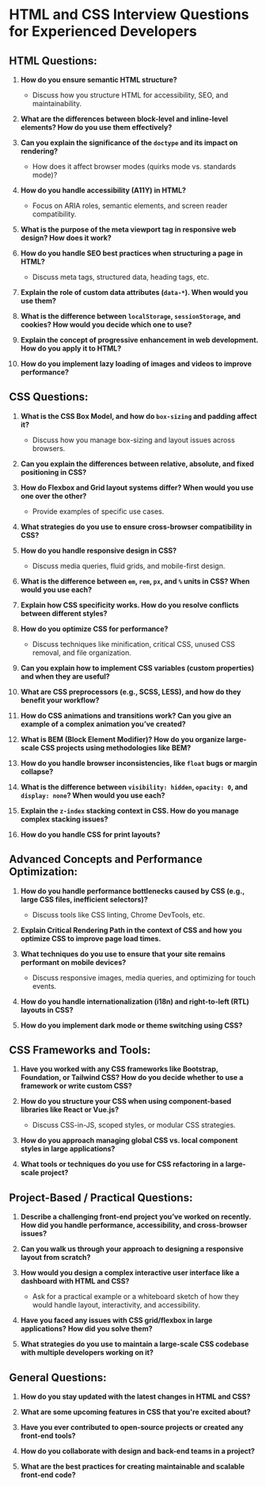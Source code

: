 
# HTML and CSS Interview Questions for Experienced Developers

## HTML Questions:

1. **How do you ensure semantic HTML structure?**
   - Discuss how you structure HTML for accessibility, SEO, and maintainability.

2. **What are the differences between block-level and inline-level elements? How do you use them effectively?**

3. **Can you explain the significance of the `doctype` and its impact on rendering?**
   - How does it affect browser modes (quirks mode vs. standards mode)?

4. **How do you handle accessibility (A11Y) in HTML?**
   - Focus on ARIA roles, semantic elements, and screen reader compatibility.

5. **What is the purpose of the meta viewport tag in responsive web design? How does it work?**

6. **How do you handle SEO best practices when structuring a page in HTML?**
   - Discuss meta tags, structured data, heading tags, etc.

7. **Explain the role of custom data attributes (`data-*`). When would you use them?**

8. **What is the difference between `localStorage`, `sessionStorage`, and cookies? How would you decide which one to use?**

9. **Explain the concept of progressive enhancement in web development. How do you apply it to HTML?**

10. **How do you implement lazy loading of images and videos to improve performance?**

## CSS Questions:

1. **What is the CSS Box Model, and how do `box-sizing` and padding affect it?**
   - Discuss how you manage box-sizing and layout issues across browsers.

2. **Can you explain the differences between relative, absolute, and fixed positioning in CSS?**

3. **How do Flexbox and Grid layout systems differ? When would you use one over the other?**
   - Provide examples of specific use cases.

4. **What strategies do you use to ensure cross-browser compatibility in CSS?**

5. **How do you handle responsive design in CSS?**
   - Discuss media queries, fluid grids, and mobile-first design.

6. **What is the difference between `em`, `rem`, `px`, and `%` units in CSS? When would you use each?**

7. **Explain how CSS specificity works. How do you resolve conflicts between different styles?**

8. **How do you optimize CSS for performance?**
   - Discuss techniques like minification, critical CSS, unused CSS removal, and file organization.

9. **Can you explain how to implement CSS variables (custom properties) and when they are useful?**

10. **What are CSS preprocessors (e.g., SCSS, LESS), and how do they benefit your workflow?**

11. **How do CSS animations and transitions work? Can you give an example of a complex animation you’ve created?**

12. **What is BEM (Block Element Modifier)? How do you organize large-scale CSS projects using methodologies like BEM?**

13. **How do you handle browser inconsistencies, like `float` bugs or margin collapse?**

14. **What is the difference between `visibility: hidden`, `opacity: 0`, and `display: none`? When would you use each?**

15. **Explain the `z-index` stacking context in CSS. How do you manage complex stacking issues?**

16. **How do you handle CSS for print layouts?**

## Advanced Concepts and Performance Optimization:

1. **How do you handle performance bottlenecks caused by CSS (e.g., large CSS files, inefficient selectors)?**
   - Discuss tools like CSS linting, Chrome DevTools, etc.

2. **Explain Critical Rendering Path in the context of CSS and how you optimize CSS to improve page load times.**

3. **What techniques do you use to ensure that your site remains performant on mobile devices?**
   - Discuss responsive images, media queries, and optimizing for touch events.

4. **How do you handle internationalization (i18n) and right-to-left (RTL) layouts in CSS?**

5. **How do you implement dark mode or theme switching using CSS?**

## CSS Frameworks and Tools:

1. **Have you worked with any CSS frameworks like Bootstrap, Foundation, or Tailwind CSS? How do you decide whether to use a framework or write custom CSS?**

2. **How do you structure your CSS when using component-based libraries like React or Vue.js?**
   - Discuss CSS-in-JS, scoped styles, or modular CSS strategies.

3. **How do you approach managing global CSS vs. local component styles in large applications?**

4. **What tools or techniques do you use for CSS refactoring in a large-scale project?**

## Project-Based / Practical Questions:

1. **Describe a challenging front-end project you’ve worked on recently. How did you handle performance, accessibility, and cross-browser issues?**

2. **Can you walk us through your approach to designing a responsive layout from scratch?**

3. **How would you design a complex interactive user interface like a dashboard with HTML and CSS?**
   - Ask for a practical example or a whiteboard sketch of how they would handle layout, interactivity, and accessibility.

4. **Have you faced any issues with CSS grid/flexbox in large applications? How did you solve them?**

5. **What strategies do you use to maintain a large-scale CSS codebase with multiple developers working on it?**

## General Questions:

1. **How do you stay updated with the latest changes in HTML and CSS?**

2. **What are some upcoming features in CSS that you're excited about?**

3. **Have you ever contributed to open-source projects or created any front-end tools?**

4. **How do you collaborate with design and back-end teams in a project?**

5. **What are the best practices for creating maintainable and scalable front-end code?**
